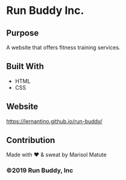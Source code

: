 # Run Buddy Inc.

## Purpose
A website that offers fitness training services. 

## Built With
* HTML
* CSS

## Website
https://lernantino.github.io/run-buddy/

## Contribution
Made with ❤️ & sweat by Marisol Matute 

### ©️2019 Run Buddy, Inc 
